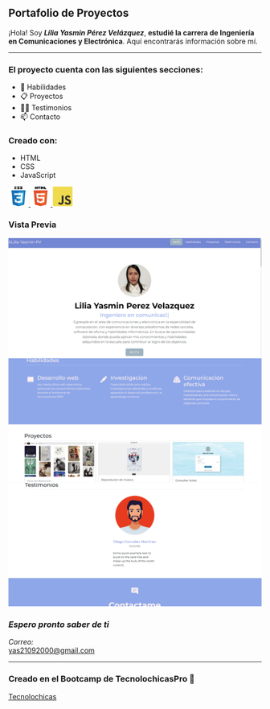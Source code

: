 ## Portafolio de Proyectos

¡Hola! Soy ***Lilia Yasmin Pérez Velázquez***, **estudié la carrera de Ingeniería en Comunicaciones y Electrónica**. Aquí encontrarás información sobre mí.

______
### El proyecto cuenta con las siguientes secciones:

- 💪 Habilidades
- 📋 Proyectos
- 🙎‍♂️ Testimonios
- 📫 Contacto

### Creado con:

- HTML
- CSS
- JavaScript

<a href="https://www.w3schools.com/css/" target="_blank"> <img src="https://raw.githubusercontent.com/devicons/devicon/master/icons/css3/css3-original-wordmark.svg" alt="css3" width="40" height="40"/> </a>
<a href="https://www.w3.org/html/" target="_blank"> <img src="https://raw.githubusercontent.com/devicons/devicon/master/icons/html5/html5-original-wordmark.svg" alt="html5" width="40" height="40"/> </a>
<a href="https://developer.mozilla.org/en-US/docs/Web/JavaScript" target="_blank"> <img src="https://raw.githubusercontent.com/devicons/devicon/master/icons/javascript/javascript-original.svg" alt="javascript" width="40" height="40"/> </a>

### Vista Previa
![Proyecto](/assets/vista1.png)
![Proyecto](/assets/vista2.png)
![Proyecto](assets/vista3.png)

### *Espero pronto saber de ti*
*Correo:*  
[yas21092000@gmail.com](mailto:yas21092000@gmail.com)

________

### Creado en el Bootcamp de TecnolochicasPro 💜  
[Tecnolochicas](https://tecnolochicas.mx/)
